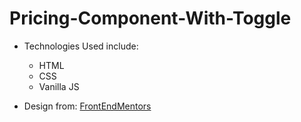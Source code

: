 #  Pricing-Component-With-Toggle
* Technologies Used include:
  * HTML
  * CSS
  * Vanilla JS

* Design from:
  [FrontEndMentors](https://www.frontendmentor.io/)
